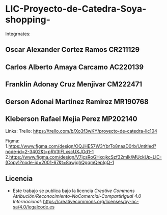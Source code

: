 # LIC-Proyecto-de-Catedra-Soya-shopping-

Integrnates:
##  Oscar Alexander Cortez Ramos	CR211129 
##  Carlos Alberto Amaya Carcamo	AC220139 
##  Franklin Adonay Cruz Menjivar	CM222471
##  Gerson Adonai Martinez Ramirez	MR190768
##  Kleberson Rafael Mejia Perez MP202140

Links:
Trello: https://trello.com/b/Xo3f3wKY/proyecto-de-catedra-lic104

Figma: 
1.https://www.figma.com/design/OQJHE57W3YbrTo8naaD0rb/Untitled?node-id=2-3402&t=pRV3IFLxscUXJOd1-1
2.https://www.figma.com/design/V7jcsRoGHxqjkcSzf32mIk/MUckUp-LIC-(Copy)?node-id=2001-67&t=8awjghQgqmQepIgQ-1

## Licencia
- Este trabajo se publica bajo la licencia _Creative Commons Atribución/Reconocimiento-NoComercial-CompartirIgual 4.0 Internacional_: https://creativecommons.org/licenses/by-nc-sa/4.0/legalcode.es
